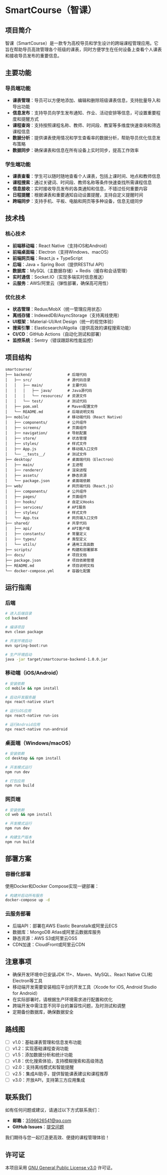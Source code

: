 # SmartCourse（智课）

## 项目简介

智课（SmartCourse）是一款专为高校导员和学生设计的跨端课程管理应用。它旨在帮助导员高效管理各个班级的课表，同时方便学生在任何设备上查看个人课表和接收导员发布的重要信息。

## 主要功能

### 导员端功能

- **课表管理**：导员可以方便地添加、编辑和删除班级课表信息，支持批量导入和导出功能
- **信息发布**：支持导员向学生发布通知、作业、活动安排等信息，可设置重要程度和提醒方式
- **课程查询**：支持按照课程名称、教师、时间段、教室等多维度快速查询和筛选课程信息
- **数据分析**：提供课表使用情况和学生查看率的数据分析，帮助导员优化信息发布策略
- **数据同步**：确保课表和信息在所有设备上实时同步，提高工作效率

### 学生端功能

- **课表查看**：学生可以随时随地查看个人课表，包括上课时间、地点和教师信息
- **课程搜索**：通过关键词、时间段、教师名称等条件快速查找所需课程信息
- **信息接收**：实时接收导员发布的各类通知和信息，不错过任何重要内容
- **日程提醒**：根据课表和重要通知自动设置提醒，支持自定义提醒时间
- **跨端同步**：支持手机、平板、电脑和网页等多种设备，信息无缝同步

## 技术栈

### 核心技术

- **前端移动端**：React Native（支持iOS和Android）
- **前端桌面端**：Electron（支持Windows、macOS）
- **前端网页端**：React.js + TypeScript
- **后端**：Java + Spring Boot（提供RESTful API）
- **数据库**：MySQL（主数据存储）+ Redis（缓存和会话管理）
- **实时通信**：Socket.IO（实现多端实时信息推送）
- **云服务**：AWS/阿里云（弹性部署，确保高可用性）

### 优化技术

- **状态管理**：Redux/MobX（统一管理应用状态）
- **离线存储**：IndexedDB/AsyncStorage（支持离线使用）
- **UI框架**：Material-UI/Ant Design（统一的视觉体验）
- **搜索引擎**：Elasticsearch/Algolia（提供高效的课程搜索功能）
- **CI/CD**：GitHub Actions（自动化测试和部署）
- **监控系统**：Sentry（错误跟踪和性能监控）

## 项目结构

```
smartcourse/
├── backend/                # 后端代码
│   ├── src/                # 源代码目录
│   │   ├── main/           # 主要代码
│   │   │   ├── java/       # Java源代码
│   │   │   └── resources/  # 资源文件
│   │   └── test/           # 测试代码
│   ├── pom.xml             # Maven配置文件
│   └── README.md           # 后端说明文档
├── mobile/                 # 移动端代码（React Native）
│   ├── components/         # 公共组件
│   ├── screens/            # 页面组件
│   ├── navigation/         # 导航配置
│   ├── store/              # 状态管理
│   ├── styles/             # 样式文件
│   ├── App.js              # 移动端入口文件
│   └── __tests__/          # 测试文件
├── desktop/                # 桌面端代码（Electron）
│   ├── main/               # 主进程
│   ├── renderer/           # 渲染进程
│   ├── assets/             # 静态资源
│   └── package.json        # 桌面端依赖
├── web/                    # 网页端代码（React.js）
│   ├── components/         # 公共组件
│   ├── pages/              # 页面组件
│   ├── hooks/              # 自定义Hooks
│   ├── services/           # API服务
│   ├── styles/             # 样式文件
│   └── App.tsx             # 网页端入口文件
├── shared/                 # 共享代码
│   ├── api/                # API客户端
│   ├── constants/          # 常量定义
│   ├── types/              # 类型定义
│   └── utils/              # 通用工具函数
├── scripts/                # 构建和部署脚本
├── docs/                   # 项目文档
├── package.json            # 项目依赖管理
├── README.md               # 项目说明文档
└── docker-compose.yml      # 容器化配置
```

## 运行指南

### 后端

```bash
# 进入后端目录
cd backend

# 编译项目
mvn clean package

# 开发环境启动
mvn spring-boot:run

# 生产环境启动
java -jar target/smartcourse-backend-1.0.0.jar
```

### 移动端（iOS/Android）

```bash
# 安装依赖
cd mobile && npm install

# 启动开发服务器
npx react-native start

# 运行iOS应用
npx react-native run-ios

# 运行Android应用
npx react-native run-android
```

### 桌面端（Windows/macOS）

```bash
# 安装依赖
cd desktop && npm install

# 开发模式运行
npm run dev

# 打包应用
npm run build
```

### 网页端

```bash
# 安装依赖
cd web && npm install

# 开发模式运行
npm run dev

# 构建生产版本
npm run build
```

## 部署方案

### 容器化部署

使用Docker和Docker Compose实现一键部署：

```bash
# 构建并启动所有服务
docker-compose up -d
```

### 云服务部署

- 后端API：部署在AWS Elastic Beanstalk或阿里云ECS
- 数据库：MongoDB Atlas或阿里云数据库服务
- 静态资源：AWS S3或阿里云OSS
- CDN加速：CloudFront或阿里云CDN

## 注意事项

- 确保开发环境中已安装JDK 11+、Maven、MySQL、React Native CLI和Electron等工具
- 移动端开发需要安装相应平台的开发工具（Xcode for iOS, Android Studio for Android）
- 在实际部署时，请根据生产环境需求进行配置和优化
- 跨端开发中需注意不同平台的兼容性问题，及时测试和调整
- 定期备份数据库，确保数据安全

## 路线图

- [ ] v1.0：基础课表管理和信息发布功能
- [ ] v1.2：实现基础课程查询功能
- [ ] v1.5：添加数据分析和统计功能
- [ ] v1.8：优化搜索体验，支持模糊搜索和高级筛选
- [ ] v2.0：支持离线模式和智能提醒
- [ ] v2.5：集成AI助手，提供智能课表建议和课程推荐
- [ ] v3.0：开放API，支持第三方应用集成

## 联系我们

如有任何问题或建议，请通过以下方式联系我们：

- **邮箱**：3596626541@qq.com
- **GitHub Issues**：[提交问题](https://github.com/gaohecheng1/smartcourse/issues)

我们期待与您一起打造更高效、便捷的课程管理体验！

## 许可证

本项目采用 [GNU General Public License v3.0](LICENSE) 许可证。
